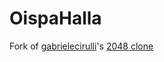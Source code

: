 # OispaHalla
Fork of [gabrielecirulli](https://github.com/gabrielecirulli)'s [2048 clone](https://github.com/gabrielecirulli/2048)
